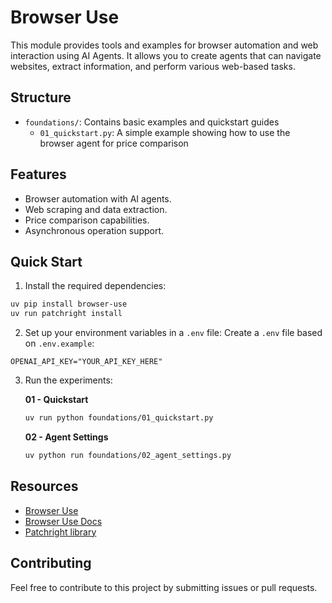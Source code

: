 # Browser Use

This module provides tools and examples for browser automation and web interaction using AI Agents. It allows you to create agents that can navigate websites, extract information, and perform various web-based tasks.

## Structure

- `foundations/`: Contains basic examples and quickstart guides
  - `01_quickstart.py`: A simple example showing how to use the browser agent for price comparison

## Features

- Browser automation with AI agents.
- Web scraping and data extraction.
- Price comparison capabilities.
- Asynchronous operation support.

## Quick Start

1. Install the required dependencies:
```bash
uv pip install browser-use
uv run patchright install
```

2. Set up your environment variables in a `.env` file:
Create a `.env` file based on `.env.example`:
```
OPENAI_API_KEY="YOUR_API_KEY_HERE"
```

3. Run the experiments:

    **01 - Quickstart**
    ```bash
    uv run python foundations/01_quickstart.py
    ```

    **02 - Agent Settings**
    ```bash
    uv python run foundations/02_agent_settings.py
    ```

## Resources

- [Browser Use](https://browser-use.com/)
- [Browser Use Docs](https://docs.browser-use.com/introduction)
- [Patchright library](https://github.com/Kaliiiiiiiiii-Vinyzu/patchright)

## Contributing

Feel free to contribute to this project by submitting issues or pull requests.
